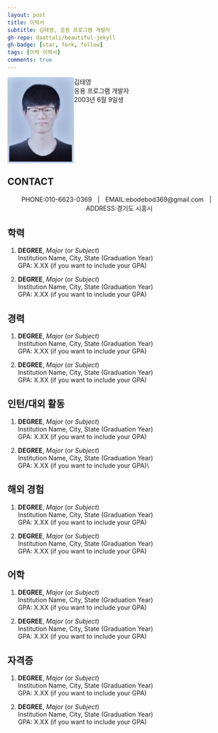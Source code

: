 ```yaml
---
layout: post
title: 이력서
subtitle: 김태영, 응용 프로그램 개발자
gh-repo: daattali/beautiful-jekyll
gh-badge: [star, fork, follow]
tags: [이력 이력서]
comments: true
---
```


<!----- PROFILE PICTURE ----->
<img src="assets/img/KakaoTalk_20230423_115724023.jpg" alt="profile picture" width="150" align="left">

<!----- NAME, APPLYING FIELD, AGE ----->
김태영  
응용 프로그램 개발자  
2003년 6월 9일생  
<br clear="left">

<!----- CONTACT INFO ----->

## CONTACT
<div align="center">
PHONE:010-6623-0369ㅤ|ㅤEMAIL:ebodebod369@gmail.comㅤ|ㅤADDRESS:경기도 시흥시</div>

<!----- EDUCATION HISTORY ----->
## 학력
1. **DEGREE**, *Major* (or *Subject*)  
   Institution Name, City, State (Graduation Year)  
   GPA: X.XX (if you want to include your GPA)

2. **DEGREE**, *Major* (or *Subject*)  
   Institution Name, City, State (Graduation Year)  
   GPA: X.XX (if you want to include your GPA)
   
   
<!----- CAREER HISTORY ----->
## 경력
1. **DEGREE**, *Major* (or *Subject*)  
   Institution Name, City, State (Graduation Year)  
   GPA: X.XX (if you want to include your GPA)

2. **DEGREE**, *Major* (or *Subject*)  
   Institution Name, City, State (Graduation Year)  
   GPA: X.XX (if you want to include your GPA)
   
   
   <!----- INTERN HISTORY ----->
## 인턴/대외 활동
1. **DEGREE**, *Major* (or *Subject*)  
   Institution Name, City, State (Graduation Year)  
   GPA: X.XX (if you want to include your GPA)

2. **DEGREE**, *Major* (or *Subject*)  
   Institution Name, City, State (Graduation Year)  
   GPA: X.XX (if you want to include your GPA)\
   
   
   <!----- OVERSEAS EXPERIENCE ----->
## 해외 경험
1. **DEGREE**, *Major* (or *Subject*)  
   Institution Name, City, State (Graduation Year)  
   GPA: X.XX (if you want to include your GPA)

2. **DEGREE**, *Major* (or *Subject*)  
   Institution Name, City, State (Graduation Year)  
   GPA: X.XX (if you want to include your GPA)
   
   
   <!----- LANGUAGE ----->
## 어학
1. **DEGREE**, *Major* (or *Subject*)  
   Institution Name, City, State (Graduation Year)  
   GPA: X.XX (if you want to include your GPA)

2. **DEGREE**, *Major* (or *Subject*)  
   Institution Name, City, State (Graduation Year)  
   GPA: X.XX (if you want to include your GPA)
   
   
   <!----- CERTIFICATE HISTORY ----->
## 자격증
1. **DEGREE**, *Major* (or *Subject*)  
   Institution Name, City, State (Graduation Year)  
   GPA: X.XX (if you want to include your GPA)

2. **DEGREE**, *Major* (or *Subject*)  
   Institution Name, City, State (Graduation Year)  
   GPA: X.XX (if you want to include your GPA)
   

